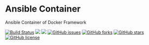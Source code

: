 # Ansible Container
Ansible Container of Docker Framework

[![Build Status](https://travis-ci.org/dockerframework/ansible.svg?branch=master)](https://travis-ci.org/dockerframework/ansible) [![](https://images.microbadger.com/badges/image/dockerframework/ansible:14.04.svg)](https://microbadger.com/images/dockerframework/ansible:14.04 "Layers") [![](https://images.microbadger.com/badges/version/dockerframework/ansible:14.04.svg)](https://microbadger.com/images/dockerframework/ansible:14.04 "Version") [![GitHub issues](https://img.shields.io/github/issues/dockerframework/ansible.svg)](https://github.com/dockerframework/ansible/issues) [![GitHub forks](https://img.shields.io/github/forks/dockerframework/ansible.svg)](https://github.com/dockerframework/ansible/network) [![GitHub stars](https://img.shields.io/github/stars/dockerframework/ansible.svg)](https://github.com/dockerframework/ansible/stargazers) [![GitHub license](https://img.shields.io/badge/license-MIT-blue.svg)](https://raw.githubusercontent.com/dockerframework/ansible/master/LICENSE)
